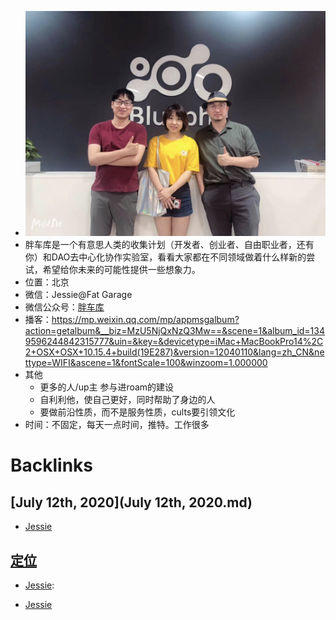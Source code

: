 - ![](../images/OiVXrTABWL.png?)
- 胖车库是一个有意思人类的收集计划（开发者、创业者、自由职业者，还有你）和DAO去中心化协作实验室，看看大家都在不同领域做着什么样新的尝试，希望给你未来的可能性提供一些想象力。
- 位置：北京
- 微信：Jessie@Fat Garage
- 微信公众号：[胖车库](胖车库.md)
- 播客：https://mp.weixin.qq.com/mp/appmsgalbum?action=getalbum&__biz=MzU5NjQxNzQ3Mw==&scene=1&album_id=1349596244842315777&uin=&key=&devicetype=iMac+MacBookPro14%2C2+OSX+OSX+10.15.4+build(19E287)&version=12040110&lang=zh_CN&nettype=WIFI&ascene=1&fontScale=100&winzoom=1.000000
- 其他
    - 更多的人/up主 参与进roam的建设
    - 自利利他，使自己更好，同时帮助了身边的人
    - 要做前沿性质，而不是服务性质，cults要引领文化
- 时间：不固定，每天一点时间，推特。工作很多

# Backlinks
## [July 12th, 2020](July 12th, 2020.md)
- [Jessie](Jessie.md)

## [定位](定位.md)
- [Jessie](Jessie.md):

- [Jessie](Jessie.md)

